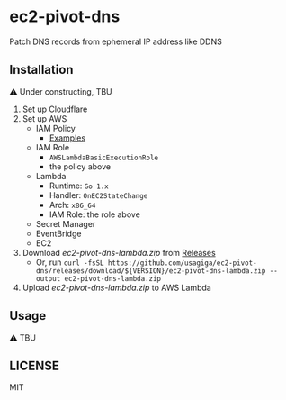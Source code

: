 # ec2-pivot-dns
Patch DNS records from ephemeral IP address like DDNS

## Installation

:warning: Under constructing, TBU

1. Set up Cloudflare
2. Set up AWS
    - IAM Policy
        - [Examples](./examples/iam-policy.json)
    - IAM Role
        - `AWSLambdaBasicExecutionRole`
        - the policy above
    - Lambda
        - Runtime: `Go 1.x`
        - Handler: `OnEC2StateChange`
        - Arch: `x86_64`
        - IAM Role: the role above
    - Secret Manager
    - EventBridge
    - EC2
3. Download *ec2-pivot-dns-lambda.zip* from [Releases](https://github.com/usagiga/ec2-pivot-dns/releases/latest)
    - Or, run `curl -fsSL https://github.com/usagiga/ec2-pivot-dns/releases/download/${VERSION}/ec2-pivot-dns-lambda.zip --output ec2-pivot-dns-lambda.zip`
4. Upload *ec2-pivot-dns-lambda.zip* to AWS Lambda

## Usage

:warning: TBU

## LICENSE

MIT
